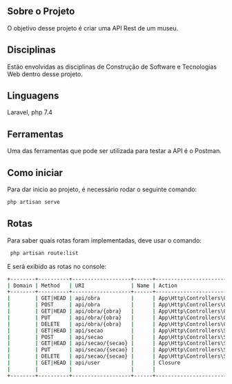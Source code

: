 ## Sobre o Projeto
O objetivo desse projeto é criar uma API Rest de um museu. 

## Disciplinas

Estão envolvidas as disciplinas de Construção de Software e Tecnologias Web dentro desse projeto.

## Linguagens

Laravel, php 7.4

## Ferramentas 

Uma das ferramentas que pode ser utilizada para testar a API é o Postman.

## Como iniciar
Para dar inicio ao projeto, é necessário rodar o seguinte comando:

```bash
php artisan serve
```

## Rotas

Para saber quais rotas foram implementadas, deve usar o comando:

```bash
 php artisan route:list
```
E será exibido as rotas no console:

```bash
+--------+----------+-------------------+------+----------------------------------------------+------------+
| Domain | Method   | URI               | Name | Action                                       | Middleware |
+--------+----------+-------------------+------+----------------------------------------------+------------+
|        | GET|HEAD | api/obra          |      | App\Http\Controllers\ObraController@index    | api        |
|        | POST     | api/obra          |      | App\Http\Controllers\ObraController@store    | api        |
|        | GET|HEAD | api/obra/{obra}   |      | App\Http\Controllers\ObraController@show     | api        |
|        | PUT      | api/obra/{obra}   |      | App\Http\Controllers\ObraController@update   | api        |
|        | DELETE   | api/obra/{obra}   |      | App\Http\Controllers\ObraController@destroy  | api        |
|        | GET|HEAD | api/secao         |      | App\Http\Controllers\SecaoController@index   | api        |
|        | POST     | api/secao         |      | App\Http\Controllers\SecaoController@store   | api        |
|        | GET|HEAD | api/secao/{secao} |      | App\Http\Controllers\SecaoController@show    | api        |
|        | PUT      | api/secao/{secao} |      | App\Http\Controllers\SecaoController@update  | api        |
|        | DELETE   | api/secao/{secao} |      | App\Http\Controllers\SecaoController@destroy | api        |
|        | GET|HEAD | api/user          |      | Closure                                      | api        |
|        |          |                   |      |                                              | auth:api   |
+--------+----------+-------------------+------+----------------------------------------------+------------+
```